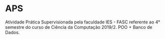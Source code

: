 # APS
Atividade Prática Supervisionada pela faculdade IES - FASC referente ao 4° semestre do curso de Ciência da Computação 2019/2.
POO + Banco de Dados.
